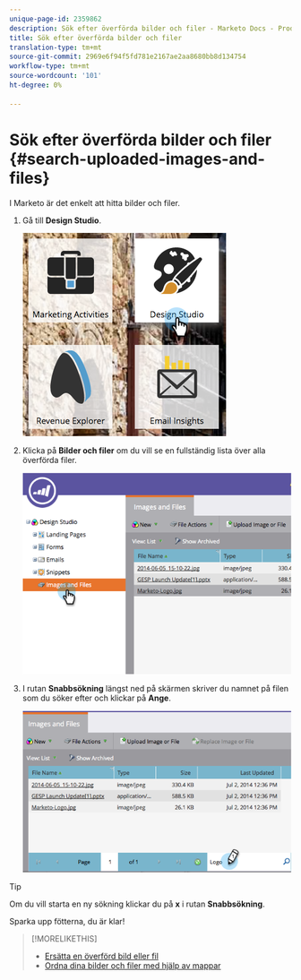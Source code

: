 ```yaml
---
unique-page-id: 2359862
description: Sök efter överförda bilder och filer - Marketo Docs - Produktdokumentation
title: Sök efter överförda bilder och filer
translation-type: tm+mt
source-git-commit: 2969e6f94f5fd781e2167ae2aa8680bb8d134754
workflow-type: tm+mt
source-wordcount: '101'
ht-degree: 0%

---
```



# Sök efter överförda bilder och filer {#search-uploaded-images-and-files}

I Marketo är det enkelt att hitta bilder och filer.

1. Gå till **Design Studio**.

   ![](assets/designstudio-1.png)

1. Klicka på **Bilder och filer** om du vill se en fullständig lista över alla överförda filer.

   ![](assets/image2014-9-16-11-3a44-3a4.png)

1. I rutan **Snabbsökning** längst ned på skärmen skriver du namnet på filen som du söker efter och klickar på **Ange**.

   ![](assets/image2014-9-16-11-3a46-3a32.png)

>[!TIP]
>
>Om du vill starta en ny sökning klickar du på **x** i rutan **Snabbsökning**.

Sparka upp fötterna, du är klar!

>[!MORELIKETHIS]
>
>* [Ersätta en överförd bild eller fil](/help/marketo/product-docs/demand-generation/images-and-files/replace-an-uploaded-image-or-file.md)
>* [Ordna dina bilder och filer med hjälp av mappar](/help/marketo/product-docs/demand-generation/images-and-files/organize-your-images-and-files-using-folders.md)

